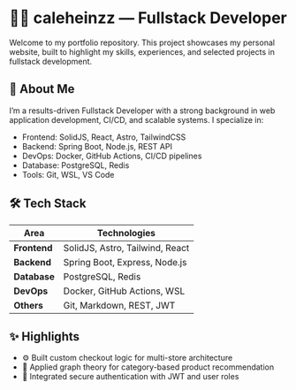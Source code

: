 # 👨‍💻 caleheinzz — Fullstack Developer

Welcome to my portfolio repository. This project showcases my personal website, built to highlight my skills, experiences, and selected projects in fullstack development.

## 🚀 About Me

I’m a results-driven Fullstack Developer with a strong background in web application development, CI/CD, and scalable systems. I specialize in:

- Frontend: SolidJS, React, Astro, TailwindCSS
- Backend: Spring Boot, Node.js, REST API
- DevOps: Docker, GitHub Actions, CI/CD pipelines
- Database: PostgreSQL, Redis
- Tools: Git, WSL, VS Code

## 🛠️ Tech Stack

| Area        | Technologies |
|-------------|--------------|
| **Frontend** | SolidJS, Astro, Tailwind, React |
| **Backend**  | Spring Boot, Express, Node.js |
| **Database** | PostgreSQL, Redis |
| **DevOps**   | Docker, GitHub Actions, WSL |
| **Others**   | Git, Markdown, REST, JWT |

## ✨ Highlights

- ⚙ Built custom checkout logic for multi-store architecture
- 🧠 Applied graph theory for category-based product recommendation
- 🔐 Integrated secure authentication with JWT and user roles


